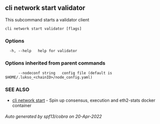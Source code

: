 ## cli network start validator

This subcommand starts a validator client

```
cli network start validator [flags]
```

### Options

```
  -h, --help   help for validator
```

### Options inherited from parent commands

```
      --nodeconf string   config file (default is $HOME/.lukso_<chainID>/node_config.yaml)
```

### SEE ALSO

* [cli network start](cli_network_start.md)	 - Spin up consensus, execution and eth2-stats docker container

###### Auto generated by spf13/cobra on 20-Apr-2022
